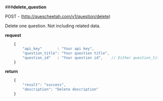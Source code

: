 ###**delete_question**


POST - (http://quescheetah.com/v1/question/delete)

Delete one question. Not including related data.

**request**
```javascript
    {
        "api_key"       : "Your api key",
        "question_title": "Your question title",
        "question_id"   : "Your question id",    // Either question_title and question_id is required.
    }
```

**return**
```javascript
    {
        "result": "success",
        "description": "Delete description"
    }
```